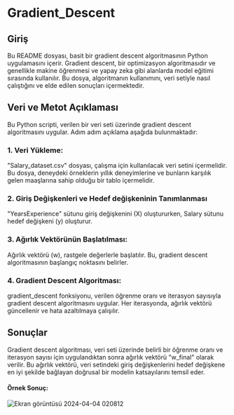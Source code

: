 # Gradient_Descent
## Giriş
Bu README dosyası, basit bir gradient descent algoritmasının Python uygulamasını içerir. Gradient descent, bir optimizasyon algoritmasıdır ve genellikle makine öğrenmesi ve yapay zeka gibi alanlarda model eğitimi sırasında kullanılır. Bu dosya, algoritmanın kullanımını, veri setiyle nasıl çalıştığını ve elde edilen sonuçları içermektedir.
## Veri ve Metot Açıklaması
Bu Python scripti, verilen bir veri seti üzerinde gradient descent algoritmasını uygular. Adım adım açıklama aşağıda bulunmaktadır:
### 1. Veri Yükleme:
"Salary_dataset.csv" dosyası, çalışma için kullanılacak veri setini içermelidir. Bu dosya, deneydeki örneklerin yıllık deneyimlerine ve bunların karşılık gelen maaşlarına sahip olduğu bir tablo içermelidir.
### 2. Giriş Değişkenleri ve Hedef değişkeninin Tanımlanması
"YearsExperience" sütunu giriş değişkenini (X) oluştururken, Salary sütunu hedef değişkeni (y) oluşturur.
### 3. Ağırlık Vektörünün Başlatılması:
Ağırlık vektörü (w), rastgele değerlerle başlatılır. Bu, gradient descent algoritmasının başlangıç noktasını belirler.
### 4. Gradient Descent Algoritması:
gradient_descent fonksiyonu, verilen öğrenme oranı ve iterasyon sayısıyla gradient descent algoritmasını uygular. Her iterasyonda, ağırlık vektörü güncellenir ve hata azaltılmaya çalışılır.
## Sonuçlar
Gradient descent algoritması, veri seti üzerinde belirli bir öğrenme oranı ve iterasyon sayısı için uygulandıktan sonra ağırlık vektörü "w_final" olarak verilir. Bu ağırlık vektörü, veri setindeki giriş değişkenlerini hedef değişkene en iyi şekilde bağlayan doğrusal bir modelin katsayılarını temsil eder.
#### Örnek Sonuç:
![Ekran görüntüsü 2024-04-04 020812](https://github.com/KenanSenturk/Gradient_Descent/assets/164398413/41122e9e-6f76-4d44-8739-00111abee99c)








